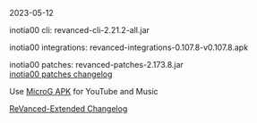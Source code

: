 2023-05-12
  
inotia00 cli: revanced-cli-2.21.2-all.jar  

inotia00 integrations: revanced-integrations-0.107.8-v0.107.8.apk  

inotia00 patches: revanced-patches-2.173.8.jar  
[inotia00 patches changelog](https://github.com/inotia00/revanced-patches/releases/tag/v2.173.8)  

Use [MicroG APK](https://github.com/inotia00/VancedMicroG/releases/latest/download/microg.apk) for YouTube and Music

[ReVanced-Extended Changelog](https://github.com/Kingsmanvn-Official/ReVanced-Extended/blob/main/changelog.md)
